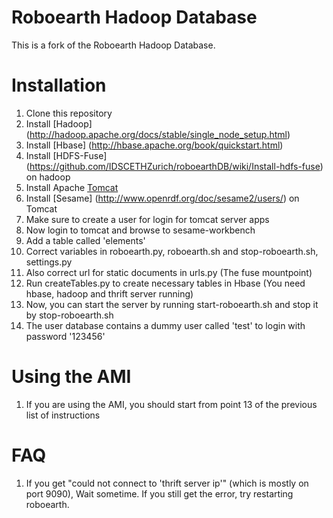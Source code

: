 Roboearth Hadoop Database
===========

This is a fork of the Roboearth Hadoop Database.

Installation
===========
1. Clone this repository
2. Install [Hadoop] (http://hadoop.apache.org/docs/stable/single_node_setup.html) 
3. Install [Hbase] (http://hbase.apache.org/book/quickstart.html)
4. Install [HDFS-Fuse] (https://github.com/IDSCETHZurich/roboearthDB/wiki/Install-hdfs-fuse) on hadoop
5. Install Apache [Tomcat]( http://tomcat.apache.org/tomcat-7.0-doc/setup.html)
6. Install [Sesame] (http://www.openrdf.org/doc/sesame2/users/) on Tomcat 
7. Make sure to create a user for login for tomcat server apps
8. Now login to tomcat and browse to sesame-workbench
9. Add a table called 'elements'
10. Correct variables in roboearth.py, roboearth.sh and stop-roboearth.sh, settings.py
11. Also correct url for static documents in urls.py (The fuse mountpoint)
12. Run createTables.py to create necessary tables in Hbase (You need hbase, hadoop and thrift server running)
13. Now, you can start the server by running start-roboearth.sh and stop it by stop-roboearth.sh 
14. The user database contains a dummy user called 'test' to login with password '123456'

Using the AMI
===========
1. If you are using the AMI, you should start from point 13 of the previous list of instructions

FAQ
==========
1. If you get "could not connect to 'thrift server ip'" (which is mostly on port 9090), Wait sometime. If you still get the error, try restarting roboearth.
